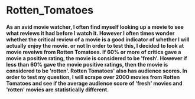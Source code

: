 # Rotten_Tomatoes

#### As an avid movie watcher, I often find myself looking up a movie to see what reviews it had before I watch it. However I often times wonder whether the critical review of a movie is a good indicator of whether I will actually enjoy the movie. or not In order to test this, I decided to look at movie reveiws from Rotten Tomatoes. If 60% or more of critics gave a movie a positive rating, the movie is considered to be 'fresh'. However if less than 60% gave the movie positive ratings, then the movie is considered to be 'rotten'. Rotten Tomatoes' also has audience scores. In order to test my question, I will scrape over 2000 movies from Rotten Tomatoes and see if the average audience score of 'fresh' movies and 'rotten' movies are statistically different. 
